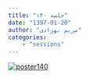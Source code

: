 ```yaml
---
title: "جلسه ۱۴۰"
date: "1397-01-20"
author: "مریم بهزادی"
categories:
    - "sessions"
---
```

[![poster140](../../img/poster140.jpg)](../../img/poster140.jpg)